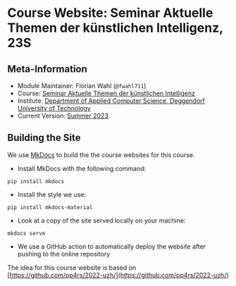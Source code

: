 # Course Website: Seminar Aktuelle Themen der künstlichen Intelligenz, 23S

## Meta-Information

*   Module Maintainer:  Florian Wahl (`@fwahl711`)
*   Course: [Seminar Aktuelle Themen der künstlichen Intelligenz](https://ki-seminar.github.io)
*   Institute: [Department of Applied Computer Science, Deggendorf University of Technology](https://th-deg.de/ai)
*   Current Version: [Summer 2023](https://ki-seminar.github.io/23s)


## Building the Site

We use [MkDocs]() to build the the course websites for this course.

* Install MkDocs with the following command:
```{.bash, id:"j29ie3c7"}
pip install mkdocs
```
* Install the style we use:
```{.bash, id:"j29ie3c7"}
pip install mkdocs-material
```
* Look at a copy of the site served locally on your machine:
```{.bash, id:"j29ie3c7"}
mkdocs serve
```
* We use a GitHub action to automatically deploy the website after pushing to the online repository

The idea for this course website is based on [https://github.com/pp4rs/2022-uzh/](https://github.com/pp4rs/2022-uzh/)
